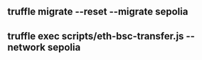 ## truffle migrate --reset --migrate sepolia

## truffle exec scripts/eth-bsc-transfer.js --network sepolia
